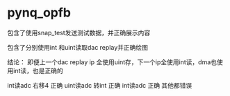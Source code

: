 # pynq_opfb

包含了使用snap_test发送测试数据，并正确展示内容

包含了分别使用int 和uint读取dac replay并正确绘图

结论：
即便上一个dac replay ip 全使用uint存，下一个ip全使用int读，dma也使用int读，也是正确的

int读adc 右移4 正确
uint读adc 转int 正确
int读adc 正确
其他都错误
